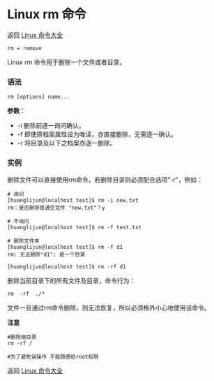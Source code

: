 # Linux rm 命令

返回 [Linux 命令大全](https://ahuang007.github.com/Linux-Command)

`rm = remove`

Linux rm 命令用于删除一个文件或者目录。

### 语法

```
rm [options] name...
```

**参数**：

- -i 删除前逐一询问确认。
- -f 即使原档案属性设为唯读，亦直接删除，无需逐一确认。
- -r 将目录及以下之档案亦逐一删除。

### 实例

删除文件可以直接使用rm命令，若删除目录则必须配合选项"-r"，例如：

```
# 询问
[huanglijun@localhost test]$ rm -i new.txt 
rm：是否删除普通空文件 "new.txt"？y

# 不询问
[huanglijun@localhost test]$ rm -f test.txt 

# 删除文件夹
[huanglijun@localhost test]$ rm -f d1
rm: 无法删除"d1": 是一个目录

[huanglijun@localhost test]$ rm -rf d1

```

删除当前目录下的所有文件及目录，命令行为：

```
rm  -rf  ./* 
```

文件一旦通过rm命令删除，则无法恢复，所以必须格外小心地使用该命令。

 **注意** 

```
#删除根目录
rm -rf / 

#为了避免误操作 不能随便给root权限

```

返回 [Linux 命令大全](https://ahuang007.github.com/Linux-Command)